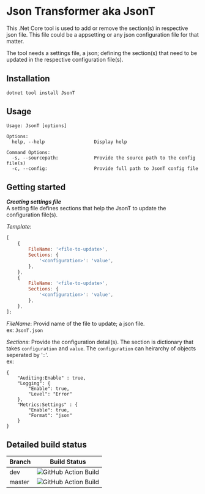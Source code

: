 # Json Transformer aka JsonT

This .Net Core tool is used to add or remove the section(s) in respective json file. This file could be a appsetting or any json configuration file for that matter.

The tool needs a settings file, a json; defining the section(s) that need to be updated in the respective configuration file(s).

## Installation

```
dotnet tool install JsonT
```

## Usage

```
Usage: JsonT [options]

Options:
  help, --help                  Display help

Command Options:
  -s, --sourcepath:             Provide the source path to the config file(s)
  -c, --config:                 Provide full path to JsonT config file
```

## Getting started

**_Creating settings file_**<br/>
A setting file defines sections that help the JsonT to update the configuration file(s).

_Template_:

```javascript
[
	{
		FileName: '<file-to-update>',
		Sections: {
			'<configuration>': 'value',
		},
	},
	{
		FileName: '<file-to-update>',
		Sections: {
			'<configuration>': 'value',
		},
	},
];
```

_FileName_: Provid name of the file to update; a json file.<br/>
ex: `JsonT.json`
<br/>

_Sections_: Provide the configuration detail(s). The section is dictionary that takes `configuration` and `value`. The `configuration` can heirarchy of objects seperated by '`:`'.<br/>
ex:

```
{
    "Auditing:Enable" : true,
    "Logging": {
        "Enable": true,
        "Level": "Error"
    },
    "Metrics:Settings" : {
        "Enable": true,
        "Format": "json"
    }
}
```

## Detailed build status

| Branch | Build Status                                                                                                       |
| ------ | ------------------------------------------------------------------------------------------------------------------ |
| dev    | ![GitHub Action Build](https://github.com/Achi054/JsonT/workflows/GitHub%20Action%20Build/badge.svg?branch=dev)    |
| master | ![GitHub Action Build](https://github.com/Achi054/JsonT/workflows/GitHub%20Action%20Build/badge.svg?branch=master) |
